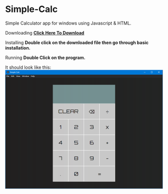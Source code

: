 # Simple-Calc
Simple Calculator app for windows using Javascript &amp; HTML.

Downloading
**[Click Here To Download](https://github.com/INEX07/Simple-Calc/releases/download/v1.0/simple-calc-setup.exe)**

Installing
**Double click on the downloaded file then go through basic installation.**

Running
**Double Click on the program.**

It should look like this:
![Image](./html/assets/Capture.PNG)
